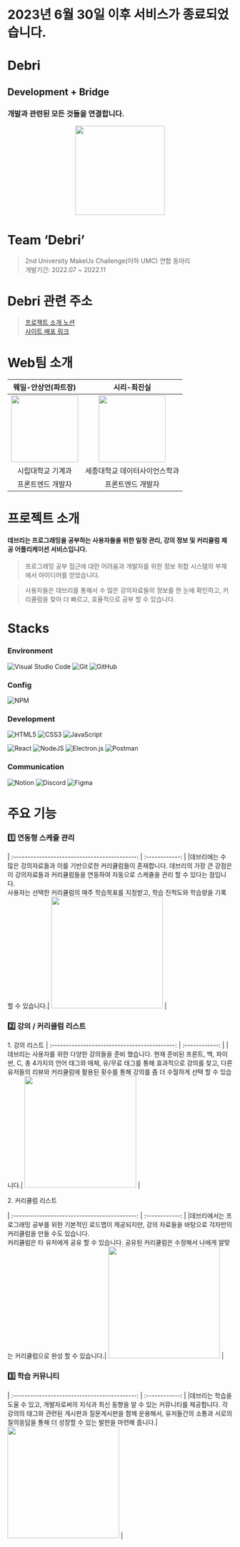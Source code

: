 # 2023년 6월 30일 이후 서비스가 종료되었습니다.

# Debri
## Development + Bridge
### 개발과 관련된 모든 것들을 연결합니다.

<div align="center">
  <img src="https://avatars.githubusercontent.com/u/108606862?s=200&v=4" style="width:200px; margin: 0 auto"/>
</div>

# Team ‘Debri’
> 2nd University MakeUs Challenge(이하 UMC) 연합 동아리  
> 개발기간: 2022.07 ~ 2022.11

# Debri 관련 주소
> [프로젝트 소개 노션](https://canary-lunch-ad0.notion.site/Team-Debri-8e136b78ee4f40bfb6d3a35ebab42f49)  
> [사이트 배포 링크](https://main--serene-wisp-ad6d50.netlify.app/)

# Web팀 소개
| 웨일-안상언(파트장) | 시리-최진실 |
| :------------------------------------------------------------------------------: | :---------------------------------------------------------------------------------------------------------------------------------------------------: |
| <img src="https://canary-lunch-ad0.notion.site/image/https%3A%2F%2Fs3-us-west-2.amazonaws.com%2Fsecure.notion-static.com%2F6c43316e-e853-4111-9826-3c0b69ee7b72%2Fphoto_2022-08-24_21-32-32.jpg?table=block&id=ee7fe4a1-f546-407f-b6f8-0d66877ba9f2&spaceId=ec4b1f8e-46a4-4fba-a137-4f22efc10e86&width=770&userId=&cache=v2" style="width:150px; margin: 0 auto"/> | <img src="https://canary-lunch-ad0.notion.site/image/https%3A%2F%2Fs3-us-west-2.amazonaws.com%2Fsecure.notion-static.com%2Ff58a7eb3-0d8b-45b4-87b7-563f7f3031d1%2FUntitled.jpeg?table=block&id=e2cab65a-4afc-4f6e-b478-3ceeb8233849&spaceId=ec4b1f8e-46a4-4fba-a137-4f22efc10e86&width=1920&userId=&cache=v2" style="width:150px; margin: 0 auto"/> |
| 시립대학교 기계과 | 세종대학교 데이터사이언스학과 |
| 프론트엔드 개발자 | 프론트엔드 개발자 |

# 프로젝트 소개
#### 데브리는 프로그래밍을 공부하는 사용자들을 위한 일정 관리, 강의 정보 및 커리큘럼 제공 어플리케이션 서비스입니다.

> 프로그래밍 공부 접근에 대한 어려움과 개발자를 위한 정보 취합 시스템의 부재에서 아이디어를 얻었습니다.

> 사용자들은 데브리를 통해서 수 많은 강의자료들의 정보를 한 눈에 확인하고, 커리큘럼을 찾아 더 빠르고, 효율적으로 공부 할 수 있습니다.


# Stacks
### Environment
![Visual Studio Code](https://img.shields.io/badge/Visual%20Studio%20Code-0078d7.svg?style=for-the-badge&logo=visual-studio-code&logoColor=white)
![Git](https://img.shields.io/badge/git-%23F05033.svg?style=for-the-badge&logo=git&logoColor=white)
![GitHub](https://img.shields.io/badge/github-%23121011.svg?style=for-the-badge&logo=github&logoColor=white)

### Config
![NPM](https://img.shields.io/badge/NPM-%23CB3837.svg?style=for-the-badge&logo=npm&logoColor=white)

### Development
![HTML5](https://img.shields.io/badge/html5-%23E34F26.svg?style=for-the-badge&logo=html5&logoColor=white)
![CSS3](https://img.shields.io/badge/css3-%231572B6.svg?style=for-the-badge&logo=css3&logoColor=white)
![JavaScript](https://img.shields.io/badge/javascript-%23323330.svg?style=for-the-badge&logo=javascript&logoColor=%23F7DF1E)

![React](https://img.shields.io/badge/react-%2320232a.svg?style=for-the-badge&logo=react&logoColor=%2361DAFB)
![NodeJS](https://img.shields.io/badge/node.js-6DA55F?style=for-the-badge&logo=node.js&logoColor=white)
![Electron.js](https://img.shields.io/badge/Electron-191970?style=for-the-badge&logo=Electron&logoColor=white)
![Postman](https://img.shields.io/badge/Postman-FF6C37?style=for-the-badge&logo=postman&logoColor=white)

### Communication
![Notion](https://img.shields.io/badge/Notion-%23000000.svg?style=for-the-badge&logo=notion&logoColor=white)
![Discord](https://img.shields.io/badge/Discord-%235865F2.svg?style=for-the-badge&logo=discord&logoColor=white)
![Figma](https://img.shields.io/badge/figma-%23F24E1E.svg?style=for-the-badge&logo=figma&logoColor=white)


# 주요 기능
### 1️⃣ 연동형 스케쥴 관리
| :-------------------------------------------: | :------------: |
|데브리에는 수 많은 강의자료들과 이를 기반으로한 커리큘럼들이 존재합니다. 데브리의 가장 큰 강점은 이 강의자료들과 커리큘럼들을 연동하여 자동으로 스케쥴을
관리 할 수 있다는 점입니다.  
사용자는 선택한 커리큘럼의 매주 학습목표를 지정받고, 학습 진척도와 학습량을 기록 할 수 있습니다.| <img src="https://file.notion.so/f/s/553d565c-69ef-42c4-bed0-de96bbd682af/1.gif?id=d5dedcd3-5ef6-470b-b914-c0528d7e878c&table=block&spaceId=ec4b1f8e-46a4-4fba-a137-4f22efc10e86&expirationTimestamp=1689494400000&signature=RX4JGdZ5y06mg0BUmjhTyEvu952mUaLMB4L5SIOqq3o&downloadName=1.gif" style="width:250px"/> |


### 2️⃣ 강의 / 커리큘럼 리스트
1\. 강의 리스트
| :-------------------------------------------: | :------------: |
|데브리는 사용자를 위한 다양한 강의들을 준비 했습니다. 현재 준비된 프론트, 백, 파이썬, C, 총 4가지의 언어 태그와 매체, 유/무료 태그를 통해 효과적으로 강의를 찾고, 다른 유저들의 리뷰와 커리큘럼에 활용된 횟수를 통해 강의를 좀 더 수월하게 선택 할 수 있습니다.| <img src="https://file.notion.so/f/s/2326d253-6a75-41a4-be74-15903d967f79/2.gif?id=4afd5f6e-4e41-41b7-9bca-e79500cd6ed0&table=block&spaceId=ec4b1f8e-46a4-4fba-a137-4f22efc10e86&expirationTimestamp=1689494400000&signature=3_IfW49QgdYXEzN4y3ocFWA6bT-_bGmnxIj_cG0Onfo&downloadName=2.gif" style="width:250px"/> |


2\. 커리큘럼 리스트

| :-------------------------------------------: | :------------: |
|데브리에서는 프로그래밍 공부를 위한 기본적인 로드맵이 제공되지만, 강의 자료들을 바탕으로 각자만의 커리큘럼을 만들 수도 있습니다.  
커리큘럼은 타 유저에게 공유 할 수 있습니다. 공유된 커리큘럼은 수정해서 나에게 알맞는 커리큘럼으로 완성 할 수 있습니다.| <img src="https://file.notion.so/f/s/2e4007f2-90eb-481d-8df3-13e5f23b058c/4.gif?id=4c2425ed-6be5-4ae3-991d-3a513b34debc&table=block&spaceId=ec4b1f8e-46a4-4fba-a137-4f22efc10e86&expirationTimestamp=1689494400000&signature=pigZQKfdHCt8gw0urcMJx5SDx3JmZ6HeY5GCfbdnOyo&downloadName=4.gif" style="width: 250px"> |


### 3️⃣ 학습 커뮤니티

| :-------------------------------------------: | :------------: |
|데브리는 학습을 도울 수 있고, 개발자로써의 지식과 최신 동향을 알 수 있는 커뮤니티를 제공합니다. 각 강의의 태그와 관련된 게시판과 질문게시판을 함께 운용해서, 유저들간의 소통과 서로의 질의응답을 통해 더 성장할 수 있는 발판을 마련해 줍니다.| <img src="https://file.notion.so/f/s/26f32ce1-32bc-4ae2-b93c-8111a3b72846/3.gif?id=c1833c76-f204-4775-9f0c-07401ed983aa&table=block&spaceId=ec4b1f8e-46a4-4fba-a137-4f22efc10e86&expirationTimestamp=1689494400000&signature=6aKP0DfZPzMq9zzjw5yYiROO7PAcla2Eu6lkOkFcaGE&downloadName=3.gif" style="width: 250px"> |
